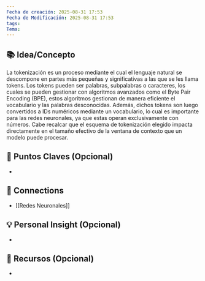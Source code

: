 ```yaml
---
Fecha de creación: 2025-08-31 17:53
Fecha de Modificación: 2025-08-31 17:53
tags: 
Tema:
---
```



## 📚 Idea/Concepto 

La tokenización es un proceso mediante el cual el lenguaje natural se descompone en partes más pequeñas y significativas a las que se les llama tokens. Los tokens pueden ser palabras, subpalabras o caracteres, los cuales se pueden gestionar con algoritmos avanzados como el Byte Pair Encoding (BPE), estos algoritmos gestionan de manera eficiente el vocabulario y las palabras desconocidas. Además, dichos tokens son luego convertidos a IDs numéricos mediante un vocabulario, lo cual es importante para las redes neuronales, ya que estas operan exclusivamente con números. Cabe recalcar que el esquema de tokenización elegido impacta directamente en el tamaño efectivo de la ventana de contexto que un modelo puede procesar.
## 📌 Puntos Claves (Opcional)
- 

## 🔗 Connections
- [[Redes Neuronales]]

## 💡 Personal Insight (Opcional)
- 
## 🧾 Recursos (Opcional)
- 
